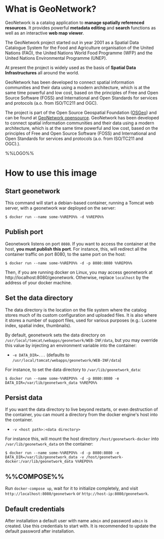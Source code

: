 # What is GeoNetwork?

GeoNetwork is a catalog application to __manage spatially referenced resources__. It provides powerful __metadata editing__ and __search__ functions as well as an interactive __web map viewer__.

The GeoNetwork project started out in year 2001 as a Spatial Data Catalogue System for the Food and Agriculture organisation of the United Nations (FAO), the United Nations World Food Programme (WFP) and the United Nations Environmental Programme (UNEP).

At present the project is widely used as the basis of __Spatial Data Infrastructures__ all around the world.

GeoNetwork has been developed to connect spatial information communities and their data using a modern architecture, which is at the same time powerful and low cost, based on the principles of Free and Open Source Software (FOSS) and International and Open Standards for services and protocols (a.o. from ISO/TC211 and OGC).

The project is part of the Open Source Geospatial Foundation ([OSGeo](http://www.osgeo.org/)) and can be found at [GeoNetwork opensource](http://www.geonetwork-opensource.org).
GeoNetwork has been developed to connect spatial information communities and their data using a modern architecture, which is at the same time powerful and low cost, based on the principles of Free and Open Source Software (FOSS) and International and Open Standards for services and protocols (a.o. from ISO/TC211 and OGC).).

%%LOGO%%

# How to use this image
## Start geonetwork
This command will start a debian-based container, running a Tomcat web server, with a geonetwork war deployed on the server:
```console
$ docker run --name some-%%REPO%% -d %%REPO%%
```
## Publish port
Geonetwork listens on port `8080`. If you want to access the container at the host, __you must publish this port__. For instance, this, will redirect all the container traffic on port 8080, to the same port on the host:
```console
$ docker run --name some-%%REPO%% -d -p 8080:8080 %%REPO%%
```
Then, if you are running docker on Linux, you may access geonetwork at http://localhost:8080/geonetwork. Otherwise, replace `localhost` by the address of your docker machine.

## Set the data directory
The data directory is the location on the file system where the catalog stores much of its custom configuration and uploaded files. It is also where it stores a number of support files, used for various purposes (e.g.: Lucene index, spatial index, thumbnails).

By default, geonetwork sets the data directory on `/usr/local/tomcat/webapps/geonetwork/WEB-INF/data`, but you may override this value by injecting an environment variable into the container:
- `-e DATA_DIR=...` (defaults to `/usr/local/tomcat/webapps/geonetwork/WEB-INF/data`)

For instance, to set the data directory to `/var/lib/geonetwork_data`:
```console
$ docker run --name some-%%REPO%% -d -p 8080:8080 -e DATA_DIR=/var/lib/geonetwork_data %%REPO%%
```
## Persist data
If you want the data directory to live beyond restarts, or even destruction of the container, you can mount a directory from the docker engine's host into the container.
- `-v <host path>:<data directory>`

For instance this, will mount the host directory `/host/geonetwork-docker` into `/var/lib/geonetwork_data` on the container:
```console
$ docker run --name some-%%REPO%% -d -p 8080:8080 -e DATA_DIR=/var/lib/geonetwork_data -v /host/geonetwork-docker:/var/lib/geonetwork_data %%REPO%%
```
## %%COMPOSE%%

Run `docker-compose up`, wait for it to initialize completely, and visit `http://localhost:8080/geonetwork` or `http://host-ip:8080/geonetwork`.

## Default credentials
After installation a default user with name `admin` and password `admin` is created. Use this credentials to start with. It is recommended to update the default password after installation.
